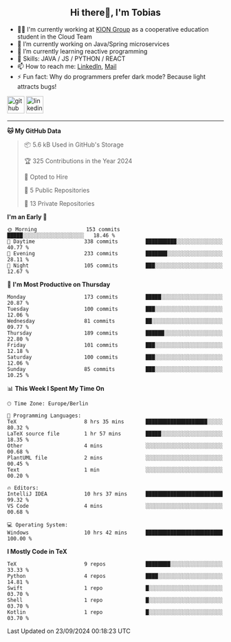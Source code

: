 <h2 align="center">Hi there👋, I'm Tobias</h2>

- 🧑‍💼 I'm currently working at [KION Group](https://www.kiongroup.com/) as a cooperative education student in the Cloud Team
- 🔭 I’m currently working on Java/Spring microservices 
- 🌱 I’m currently learning reactive programming 
- 💪 Skills: JAVA / JS / PYTHON / REACT
- 📫 How to reach me: [LinkedIn](https://www.linkedin.com/in/tgoetz), [Mail](mailto:mail@tobiasgoetz.com) 
- ⚡ Fun fact: Why do programmers prefer dark mode? Because light attracts bugs!

[<img src='https://cdn.jsdelivr.net/npm/simple-icons@3.0.1/icons/github.svg' alt='github' height='40'>](https://github.com/TobiasGoetz)  [<img src='https://cdn.jsdelivr.net/npm/simple-icons@3.0.1/icons/linkedin.svg' alt='linkedin' height='40'>](https://www.linkedin.com/in/tgoetz/)  

---

<!--START_SECTION:waka-->
**🐱 My GitHub Data** 

> 📦 5.6 kB Used in GitHub's Storage 
 > 
> 🏆 325 Contributions in the Year 2024
 > 
> 💼 Opted to Hire
 > 
> 📜 5 Public Repositories 
 > 
> 🔑 13 Private Repositories 
 > 
**I'm an Early 🐤** 

```text
🌞 Morning                153 commits         █████░░░░░░░░░░░░░░░░░░░░   18.46 % 
🌆 Daytime                338 commits         ██████████░░░░░░░░░░░░░░░   40.77 % 
🌃 Evening                233 commits         ███████░░░░░░░░░░░░░░░░░░   28.11 % 
🌙 Night                  105 commits         ███░░░░░░░░░░░░░░░░░░░░░░   12.67 % 
```
📅 **I'm Most Productive on Thursday** 

```text
Monday                   173 commits         █████░░░░░░░░░░░░░░░░░░░░   20.87 % 
Tuesday                  100 commits         ███░░░░░░░░░░░░░░░░░░░░░░   12.06 % 
Wednesday                81 commits          ██░░░░░░░░░░░░░░░░░░░░░░░   09.77 % 
Thursday                 189 commits         ██████░░░░░░░░░░░░░░░░░░░   22.80 % 
Friday                   101 commits         ███░░░░░░░░░░░░░░░░░░░░░░   12.18 % 
Saturday                 100 commits         ███░░░░░░░░░░░░░░░░░░░░░░   12.06 % 
Sunday                   85 commits          ███░░░░░░░░░░░░░░░░░░░░░░   10.25 % 
```


📊 **This Week I Spent My Time On** 

```text
🕑︎ Time Zone: Europe/Berlin

💬 Programming Languages: 
TeX                      8 hrs 35 mins       ████████████████████░░░░░   80.32 % 
LaTeX source file        1 hr 57 mins        █████░░░░░░░░░░░░░░░░░░░░   18.35 % 
Other                    4 mins              ░░░░░░░░░░░░░░░░░░░░░░░░░   00.68 % 
PlantUML file            2 mins              ░░░░░░░░░░░░░░░░░░░░░░░░░   00.45 % 
Text                     1 min               ░░░░░░░░░░░░░░░░░░░░░░░░░   00.20 % 

🔥 Editors: 
IntelliJ IDEA            10 hrs 37 mins      █████████████████████████   99.32 % 
VS Code                  4 mins              ░░░░░░░░░░░░░░░░░░░░░░░░░   00.68 % 

💻 Operating System: 
Windows                  10 hrs 42 mins      █████████████████████████   100.00 % 
```

**I Mostly Code in TeX** 

```text
TeX                      9 repos             ████████░░░░░░░░░░░░░░░░░   33.33 % 
Python                   4 repos             ████░░░░░░░░░░░░░░░░░░░░░   14.81 % 
Swift                    1 repo              █░░░░░░░░░░░░░░░░░░░░░░░░   03.70 % 
Shell                    1 repo              █░░░░░░░░░░░░░░░░░░░░░░░░   03.70 % 
Kotlin                   1 repo              █░░░░░░░░░░░░░░░░░░░░░░░░   03.70 % 
```




 Last Updated on 23/09/2024 00:18:23 UTC
<!--END_SECTION:waka-->
